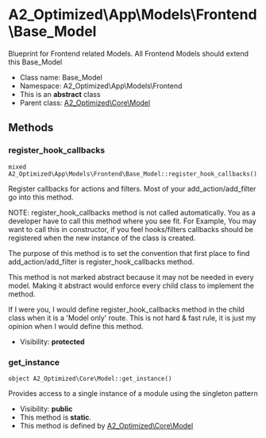 A2_Optimized\App\Models\Frontend\Base_Model
===============

Blueprint for Frontend related Models. All Frontend Models should extend this Base_Model




* Class name: Base_Model
* Namespace: A2_Optimized\App\Models\Frontend
* This is an **abstract** class
* Parent class: [A2_Optimized\Core\Model](A2_Optimized-Core-Model.md)







Methods
-------


### register_hook_callbacks

    mixed A2_Optimized\App\Models\Frontend\Base_Model::register_hook_callbacks()

Register callbacks for actions and filters. Most of your add_action/add_filter
go into this method.

NOTE: register_hook_callbacks method is not called automatically. You
as a developer have to call this method where you see fit. For Example,
You may want to call this in constructor, if you feel hooks/filters
callbacks should be registered when the new instance of the class
is created.

The purpose of this method is to set the convention that first place to
find add_action/add_filter is register_hook_callbacks method.

This method is not marked abstract because it may not be needed in every
model. Making it abstract would enforce every child class to implement
the method.

If I were you, I would define register_hook_callbacks method in the child
class when it is a 'Model only' route. This is not hard & fast rule, it
is just my opinion when I would define this method.

* Visibility: **protected**




### get_instance

    object A2_Optimized\Core\Model::get_instance()

Provides access to a single instance of a module using the singleton pattern



* Visibility: **public**
* This method is **static**.
* This method is defined by [A2_Optimized\Core\Model](A2_Optimized-Core-Model.md)



